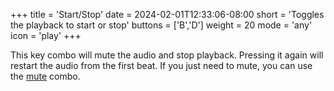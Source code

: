 +++
title = 'Start/Stop'
date = 2024-02-01T12:33:06-08:00
short = 'Toggles the playback to start or stop'
buttons = ['B','D']
weight = 20
mode = 'any'
icon = 'play'
+++

This key combo will mute the audio and stop playback. Pressing it again will restart the audio from the first beat. If you just need to mute, you can use the [mute](#mute) combo.